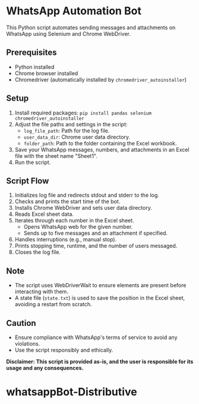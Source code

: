# WhatsApp Automation Bot

This Python script automates sending messages and attachments on WhatsApp using Selenium and Chrome WebDriver.

## Prerequisites
- Python installed
- Chrome browser installed
- Chromedriver (automatically installed by `chromedriver_autoinstaller`)

## Setup
1. Install required packages: `pip install pandas selenium chromedriver_autoinstaller`
2. Adjust the file paths and settings in the script:
   - `log_file_path`: Path for the log file.
   - `user_data_dir`: Chrome user data directory.
   - `folder_path`: Path to the folder containing the Excel workbook.
3. Save your WhatsApp messages, numbers, and attachments in an Excel file with the sheet name "Sheet1".
4. Run the script.

## Script Flow
1. Initializes log file and redirects stdout and stderr to the log.
2. Checks and prints the start time of the bot.
3. Installs Chrome WebDriver and sets user data directory.
4. Reads Excel sheet data.
5. Iterates through each number in the Excel sheet.
   - Opens WhatsApp web for the given number.
   - Sends up to five messages and an attachment if specified.
6. Handles interruptions (e.g., manual stop).
7. Prints stopping time, runtime, and the number of users messaged.
8. Closes the log file.

## Note
- The script uses WebDriverWait to ensure elements are present before interacting with them.
- A state file (`state.txt`) is used to save the position in the Excel sheet, avoiding a restart from scratch.

## Caution
- Ensure compliance with WhatsApp's terms of service to avoid any violations.
- Use the script responsibly and ethically.

**Disclaimer: This script is provided as-is, and the user is responsible for its usage and any consequences.**
# whatsappBot-Distributive
